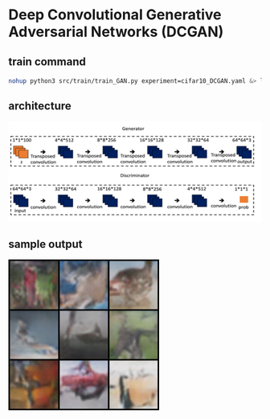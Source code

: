 # Deep Convolutional Generative Adversarial Networks (DCGAN)

## train command
```bash
nohup python3 src/train/train_GAN.py experiment=cifar10_DCGAN.yaml &> logs/train_logs/cifar10_DCGAN.log &
```

## architecture

<img src="./images/DCGAN.png" width="800" height=200/>

## sample output

<img src="./images/DCGAN_cifar10.png" width="300" height=300/>